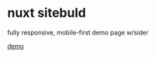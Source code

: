 # nuxt sitebuld

fully responsive, mobile-first demo page w/sider

[demo](https://karzol73.github.io/nuxt-sitebuild/)
